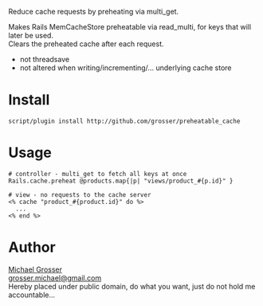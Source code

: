 Reduce cache requests by preheating via multi_get.

Makes Rails MemCacheStore preheatable via read_multi, for keys that will later be used.  
Clears the preheated cache after each request.

 - not threadsave
 - not altered when writing/incrementing/... underlying cache store

# Install
    script/plugin install http://github.com/grosser/preheatable_cache

# Usage

    # controller - multi_get to fetch all keys at once
    Rails.cache.preheat @products.map{|p| "views/product_#{p.id}" }

    # view - no requests to the cache server
    <% cache "product_#{product.id}" do %>
      ...
    <% end %>


Author
======
[Michael Grosser](http://pragmatig.wordpress.com)  
grosser.michael@gmail.com  
Hereby placed under public domain, do what you want, just do not hold me accountable...